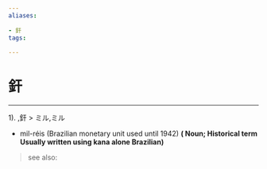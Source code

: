 ```yaml
---
aliases:
    
- 釬
tags:
    
---
```


# 釬
---
1).
,釬 > ミル,ミル

- mil-réis (Brazilian monetary unit used until 1942)
**( Noun; Historical term Usually written using kana alone Brazilian)**
> see also: 
            